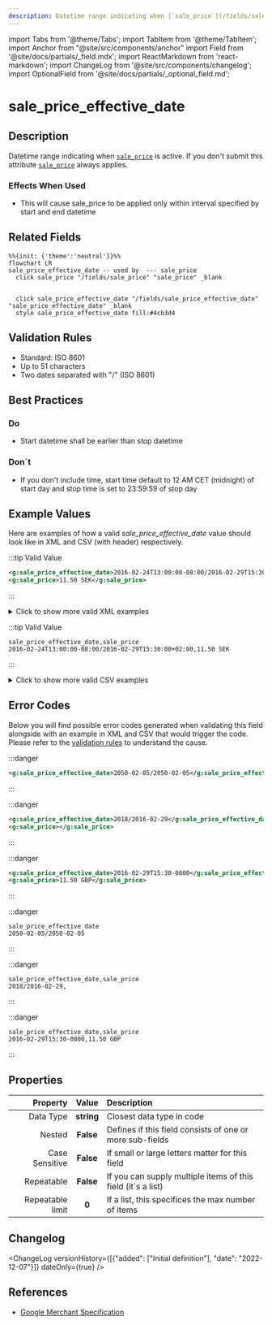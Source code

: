 ```yaml
---
description: Datetime range indicating when [`sale_price`](/fields/sale_price.md) is active. If you don't submit this attribute [`sale_price`](/fields/sale_price.md) always applies.
---
```


import Tabs from '@theme/Tabs';
import TabItem from '@theme/TabItem';
import Anchor from "@site/src/components/anchor"
import Field from '@site/docs/partials/_field.mdx';
import ReactMarkdown from 'react-markdown';
import ChangeLog from '@site/src/components/changelog';
import OptionalField from '@site/docs/partials/_optional_field.md';

# sale_price_effective_date

<OptionalField/>

## Description

Datetime range indicating when [`sale_price`](/fields/sale_price.md) is active. If you don't submit this attribute [`sale_price`](/fields/sale_price.md) always applies.



### Effects When Used

- This will cause sale_price to be applied only within interval specified by start and end datetime





## Related Fields

```mermaid
%%{init: {'theme':'neutral'}}%%
flowchart LR
sale_price_effective_date -- used by  --- sale_price
  click sale_price "/fields/sale_price" "sale_price" _blank
   
  
  click sale_price_effective_date "/fields/sale_price_effective_date" "sale_price_effective_date" _blank
  style sale_price_effective_date fill:#4cb3d4
```




## Validation Rules

- Standard: ISO 8601
- Up to 51 characters
- Two dates separated with "/" (ISO 8601)


## Best Practices


### Do

- Start datetime shall be earlier than stop datetime



### Don´t

- If you don't include time, start time default to 12 AM CET (midnight) of start day and stop time is set to 23:59:59 of stop day




## Example Values

Here are examples of how a valid *sale_price_effective_date* value  should look like in XML and CSV (with header) respectively.

<Tabs>
  <TabItem value="valid_xml" label="XML" default>

:::tip Valid Value

```xml
<g:sale_price_effective_date>2016-02-24T13:00:00-08:00/2016-02-29T15:30:00+02:00</g:sale_price_effective_date>
<g:sale_price>11.50 SEK</g:sale_price>
```

:::

<details>
  <summary>Click to show more valid XML examples</summary>
  <div>

```xml
<g:sale_price_effective_date>2016-02-24T13:00:00-08:00/2016-02-29T15:30:00+02:00</g:sale_price_effective_date>
<g:sale_price>11.50 SEK</g:sale_price>
```

```xml
<g:sale_price_effective_date></g:sale_price_effective_date>
<g:sale_price>11.50 SEK</g:sale_price>
```

```xml
<g:sale_price_effective_date>2016-02-24/2016-02-26</g:sale_price_effective_date>
<g:sale_price>11.50 SEK</g:sale_price>
```


  </div>
</details>

 </TabItem>
  <TabItem value="valid_csv" label="CSV">

:::tip Valid Value

```csv
sale_price_effective_date,sale_price
2016-02-24T13:00:00-08:00/2016-02-29T15:30:00+02:00,11.50 SEK
```

:::

<details>
  <summary>Click to show more valid CSV examples</summary>
  <div>

```csv
sale_price_effective_date,sale_price
2016-02-24T13:00:00-08:00/2016-02-29T15:30:00+02:00,11.50 SEK
```

```csv
sale_price_effective_date,sale_price
,11.50 SEK
```

```csv
sale_price_effective_date,sale_price
2016-02-24/2016-02-26,11.50 SEK
```


  </div>
</details>

  </TabItem>
</Tabs>

## Error Codes

Below you will find possible error codes generated when validating this field alongside with an example in XML and CSV that would trigger the code. Please refer to the [validation rules](#validation-rules) to understand the cause.

<Tabs>
  <TabItem value="invalid_xml" label="XML" default>

:::danger <Anchor id="validation_date_out_of_range" title="validation_date_out_of_range" /> 

```xml
<g:sale_price_effective_date>2050-02-05/2050-02-05</g:sale_price_effective_date>
```

:::

:::danger <Anchor id="validation_invalid_format" title="validation_invalid_format" /> 

```xml
<g:sale_price_effective_date>2018/2016-02-29</g:sale_price_effective_date>
<g:sale_price></g:sale_price>
```

:::

:::danger <Anchor id="validation_missing_value" title="validation_missing_value" /> 

```xml
<g:sale_price_effective_date>2016-02-29T15:30-0800</g:sale_price_effective_date>
<g:sale_price>11.50 GBP</g:sale_price>
```

:::


 </TabItem>
  <TabItem value="invalid_csv" label="CSV">

:::danger <Anchor id="validation_date_out_of_range" title="validation_date_out_of_range" /> 

```csv
sale_price_effective_date
2050-02-05/2050-02-05
```

:::

:::danger <Anchor id="validation_invalid_format" title="validation_invalid_format" /> 

```csv
sale_price_effective_date,sale_price
2018/2016-02-29,
```

:::

:::danger <Anchor id="validation_missing_value" title="validation_missing_value" /> 

```csv
sale_price_effective_date,sale_price
2016-02-29T15:30-0800,11.50 GBP
```

:::


  </TabItem>
</Tabs>

## Properties

|     **Property** |         **Value**          | **Description**                                              |
|-----------------:|:--------------------------:|:-------------------------------------------------------------|
|        Data Type |    **string**     | Closest data type in code                                    |
|           Nested |      **False**      | Defines if this field consists of one or more sub-fields     |
|   Case Sensitive |  **False**  | If small or large letters matter for this field              |
|       Repeatable |    **False**    | If you can supply multiple items of this field (it´s a list) |
| Repeatable limit | **0** | If a list, this specifices the max number of items           |

## Changelog
<ChangeLog versionHistory={[{"added": ["Initial definition"], "date": "2022-12-07"}]} dateOnly={true} />

## References
- [Google Merchant Specification](https://support.google.com/merchants/answer/6324460)
